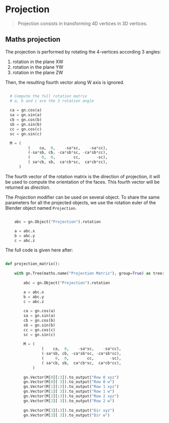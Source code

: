 # Projection

> Projection consists in transforming 4D vertices in 3D vertices.

## Maths projection

The projection is performed by rotating the 4-vertices according 3 angles:

1. rotation in the plane XW
2. rotation in the plane YW
3. rotation in the plane ZW

Then, the resulting fourth vector along W axis is ignored.

``` python

  # Compute the full rotation matrix
  # a, b and c are the 3 rotation angle
  
  ca = gn.cos(a)
  sa = gn.sin(a)
  cb = gn.cos(b)
  sb = gn.sin(b)
  cc = gn.cos(c)
  sc = gn.sin(c)

  M = (
          (    ca,  0,    -sa*sc,    -sa*cc),
          (-sa*sb, cb, -ca*sb*sc, -ca*sb*cc),
          (     0,  0,        cc,       -sc),
          ( sa*cb, sb,  ca*cb*sc,  ca*cb*cc),
      )  

```

The fourth vector of the rotation matrix is the direction of projection, it will be used to compute the orientation of the faces.
This fourth vector will be returned as *direction*.

The *Projection* modifier can be used on several object. To share the same parameters for all the projected objects,
we use the rotation euler of the Blender object named `Projection`.

```Python

    abc = gn.Object("Projection").rotation

    a = abc.x
    b = abc.y
    c = abc.z

```

The full code is given here after:

```python

def projection_matrix():
    
    with gn.Tree(maths.name("Projection Matrix"), group=True) as tree:
        
        abc = gn.Object("Projection").rotation

        a = abc.x
        b = abc.y
        c = abc.z
        
        ca = gn.cos(a)
        sa = gn.sin(a)
        cb = gn.cos(b)
        sb = gn.sin(b)
        cc = gn.cos(c)
        sc = gn.sin(c)
        
        M = (
                (    ca,  0,    -sa*sc,    -sa*cc),
                (-sa*sb, cb, -ca*sb*sc, -ca*sb*cc),
                (     0,  0,        cc,       -sc),
                ( sa*cb, sb,  ca*cb*sc,  ca*cb*cc),
            )
            
        gn.Vector(M[0][:3]).to_output("Row 0 xyz")
        gn.Vector(M[0][ 3]).to_output("Row 0 w")
        gn.Vector(M[1][:3]).to_output("Row 1 xyz")
        gn.Vector(M[1][ 3]).to_output("Row 1 w")
        gn.Vector(M[2][:3]).to_output("Row 2 xyz")
        gn.Vector(M[2][ 3]).to_output("Row 2 w")
        
        gn.Vector(M[3][:3]).to_output("Dir xyz")
        gn.Vector(M[3][ 3]).to_output("Dir w")

``` 

